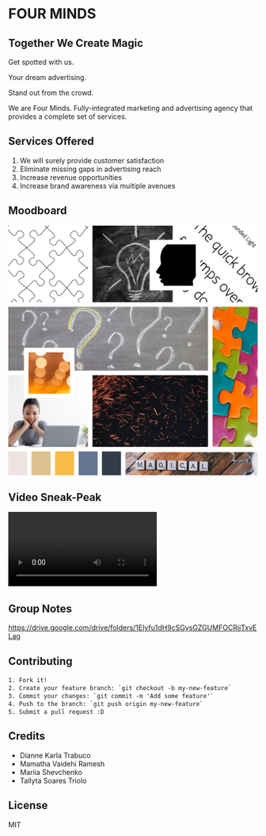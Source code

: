 # FOUR MINDS
## Together We Create Magic

Get spotted with us.

Your dream advertising.

Stand out from the crowd.

We are Four Minds. Fully-integrated marketing and advertising agency that provides a complete set of services.

## Services Offered

  1. We will surely provide customer satisfaction
  2. Eliminate missing gaps in advertising reach
  3. Increase revenue opportunities
  4. Increase brand awareness via multiple avenues

## Moodboard
![Moodboard](images/mood-board.jpg "Moodboard")

## Video Sneak-Peak
![Video](video/render-result.mp4 "Video Advertising")

## Group Notes
https://drive.google.com/drive/folders/1EIyfu1dH9cSGysGZGUMFOCRjjTxvELag

## Contributing

	1. Fork it!
	2. Create your feature branch: `git checkout -b my-new-feature`
	3. Commit your changes: `git commit -m 'Add some feature'`
	4. Push to the branch: `git push origin my-new-feature`
	5. Submit a pull request :D

## Credits

  * Dianne Karla Trabuco
  * Mamatha Vaidehi Ramesh
  * Mariia Shevchenko
  * Tallyta Soares Triolo

## License
MIT
